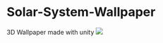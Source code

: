 # Solar-System-Wallpaper
3D Wallpaper made with unity
![](https://cdn1.frocdn.ch/pZQ0FgJLRtKvorT.png)

